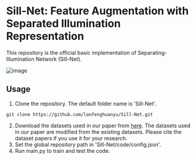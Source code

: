 # Sill-Net: Feature Augmentation with Separated Illumination Representation
This repository is the official basic implementation of Separating-Illumination Network (Sill-Net).


![image](https://github.com/lanfenghuanyu/Sill-net/blob/main/Model.png)

## Usage 
1. Clone the repository. The default folder name is 'Sill-Net'. 
```
git clone https://github.com/lanfenghuanyu/Sill-Net.git
```
2. Download the datasets used in our paper from [here](https://forms.gle/sytKG3QaLfgTYtau5). The datasets used in our paper are modified from the existing datasets. Please cite the dataset papers if you use it for your research. 
3. Set the global repository path in 'Sill-Net/code/config.json'. 
4. Run main.py to train and test the code. 
